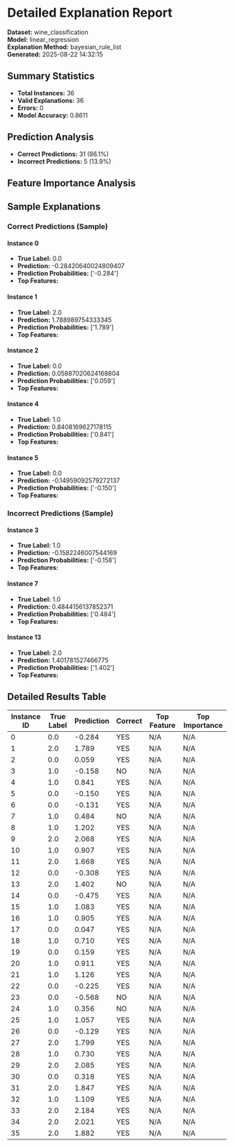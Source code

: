 # Detailed Explanation Report

**Dataset:** wine_classification  
**Model:** linear_regression  
**Explanation Method:** bayesian_rule_list  
**Generated:** 2025-08-22 14:32:15  

## Summary Statistics

- **Total Instances:** 36
- **Valid Explanations:** 36
- **Errors:** 0
- **Model Accuracy:** 0.8611

## Prediction Analysis

- **Correct Predictions:** 31 (86.1%)
- **Incorrect Predictions:** 5 (13.9%)

## Feature Importance Analysis

## Sample Explanations

### Correct Predictions (Sample)

#### Instance 0

- **True Label:** 0.0
- **Prediction:** -0.28420640024809407
- **Prediction Probabilities:** ['-0.284']
- **Top Features:**

#### Instance 1

- **True Label:** 2.0
- **Prediction:** 1.788989754333345
- **Prediction Probabilities:** ['1.789']
- **Top Features:**

#### Instance 2

- **True Label:** 0.0
- **Prediction:** 0.05887020624168804
- **Prediction Probabilities:** ['0.059']
- **Top Features:**

#### Instance 4

- **True Label:** 1.0
- **Prediction:** 0.8408169627178115
- **Prediction Probabilities:** ['0.841']
- **Top Features:**

#### Instance 5

- **True Label:** 0.0
- **Prediction:** -0.14959092579272137
- **Prediction Probabilities:** ['-0.150']
- **Top Features:**

### Incorrect Predictions (Sample)

#### Instance 3

- **True Label:** 1.0
- **Prediction:** -0.1582246007544169
- **Prediction Probabilities:** ['-0.158']
- **Top Features:**

#### Instance 7

- **True Label:** 1.0
- **Prediction:** 0.4844156137852371
- **Prediction Probabilities:** ['0.484']
- **Top Features:**

#### Instance 13

- **True Label:** 2.0
- **Prediction:** 1.401781527466775
- **Prediction Probabilities:** ['1.402']
- **Top Features:**

## Detailed Results Table

| Instance ID | True Label | Prediction | Correct | Top Feature | Top Importance |
|-------------|------------|------------|---------|-------------|----------------|
| 0 | 0.0 | -0.284 | YES | N/A | N/A |
| 1 | 2.0 | 1.789 | YES | N/A | N/A |
| 2 | 0.0 | 0.059 | YES | N/A | N/A |
| 3 | 1.0 | -0.158 | NO | N/A | N/A |
| 4 | 1.0 | 0.841 | YES | N/A | N/A |
| 5 | 0.0 | -0.150 | YES | N/A | N/A |
| 6 | 0.0 | -0.131 | YES | N/A | N/A |
| 7 | 1.0 | 0.484 | NO | N/A | N/A |
| 8 | 1.0 | 1.202 | YES | N/A | N/A |
| 9 | 2.0 | 2.068 | YES | N/A | N/A |
| 10 | 1.0 | 0.907 | YES | N/A | N/A |
| 11 | 2.0 | 1.668 | YES | N/A | N/A |
| 12 | 0.0 | -0.308 | YES | N/A | N/A |
| 13 | 2.0 | 1.402 | NO | N/A | N/A |
| 14 | 0.0 | -0.475 | YES | N/A | N/A |
| 15 | 1.0 | 1.083 | YES | N/A | N/A |
| 16 | 1.0 | 0.905 | YES | N/A | N/A |
| 17 | 0.0 | 0.047 | YES | N/A | N/A |
| 18 | 1.0 | 0.710 | YES | N/A | N/A |
| 19 | 0.0 | 0.159 | YES | N/A | N/A |
| 20 | 1.0 | 0.911 | YES | N/A | N/A |
| 21 | 1.0 | 1.126 | YES | N/A | N/A |
| 22 | 0.0 | -0.225 | YES | N/A | N/A |
| 23 | 0.0 | -0.568 | NO | N/A | N/A |
| 24 | 1.0 | 0.356 | NO | N/A | N/A |
| 25 | 1.0 | 1.057 | YES | N/A | N/A |
| 26 | 0.0 | -0.129 | YES | N/A | N/A |
| 27 | 2.0 | 1.799 | YES | N/A | N/A |
| 28 | 1.0 | 0.730 | YES | N/A | N/A |
| 29 | 2.0 | 2.085 | YES | N/A | N/A |
| 30 | 0.0 | 0.318 | YES | N/A | N/A |
| 31 | 2.0 | 1.847 | YES | N/A | N/A |
| 32 | 1.0 | 1.109 | YES | N/A | N/A |
| 33 | 2.0 | 2.184 | YES | N/A | N/A |
| 34 | 2.0 | 2.021 | YES | N/A | N/A |
| 35 | 2.0 | 1.882 | YES | N/A | N/A |
